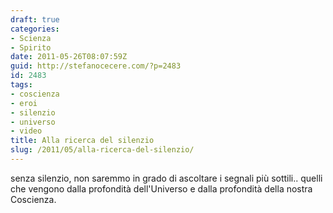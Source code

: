 ```yaml
---
draft: true
categories:
- Scienza
- Spirito
date: 2011-05-26T08:07:59Z
guid: http://stefanocecere.com/?p=2483
id: 2483
tags:
- coscienza
- eroi
- silenzio
- universo
- video
title: Alla ricerca del silenzio
slug: /2011/05/alla-ricerca-del-silenzio/
---
```


senza silenzio, non saremmo in grado di ascoltare i segnali più sottili.. quelli che vengono dalla profondità dell'Universo e dalla profondità della nostra Coscienza.